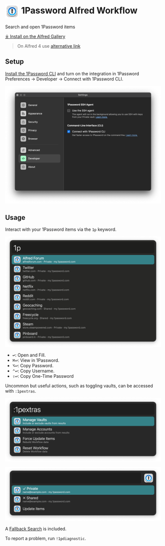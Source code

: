 # <img src='Workflow/icon.png' width='45' align='center' alt='icon'> 1Password Alfred Workflow

Search and open 1Password items

[⤓ Install on the Alfred Gallery](https://alfred.app/workflows/alfredapp/1password)

> On Alfred 4 use <a href='https://github.com/alfredapp/1password-workflow/releases/download/2022.13/1Password.alfredworkflow'>alternative link</a>

## Setup

[Install the 1Password CLI](https://1password.com/downloads/command-line/) and turn on the integration in 1Password Preferences → Developer → Connect with 1Password CLI.

![1Password preferences](Workflow/images/about/1password_preferences.png)

## Usage

Interact with your 1Password items via the `1p` keyword.

![Alfred search for 1p](Workflow/images/about/1p.png)

* <kbd>↩&#xFE0E;</kbd>: Open and Fill.
* <kbd>⌘</kbd><kbd>↩&#xFE0E;</kbd>: View in 1Password.
* <kbd>⌥</kbd><kbd>↩&#xFE0E;</kbd>: Copy Password.
* <kbd>⌃</kbd><kbd>↩&#xFE0E;</kbd>: Copy Username.
* <kbd>⇧</kbd><kbd>↩&#xFE0E;</kbd>: Copy One-Time Password

Uncommon but useful actions, such as toggling vaults, can be accessed with `:1pextras`.

![Alfred search for :1pextras](Workflow/images/about/1pextras.png)

![Results for managing vaults](Workflow/images/about/vaults.png)

A [Fallback Search](https://www.alfredapp.com/help/features/default-results/fallback-searches/) is included.

To report a problem, run `!1pdiagnostic`.
